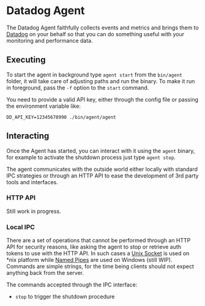 # Datadog Agent

The Datadog Agent faithfully collects events and metrics and brings
them to [Datadog](https://app.datadoghq.com) on your behalf so that
you can do something useful with your monitoring and performance data.

## Executing
To start the agent in background type `agent start` from the `bin/agent` folder, 
it will take care of adjusting paths and run the binary. To make it run in 
foreground, pass the `-f` option to the `start` command.

You need to provide a valid API key, either through the config file or passing 
the environment variable like:
```
DD_API_KEY=12345678990 ./bin/agent/agent
```

## Interacting
Once the Agent has started, you can interact with it using the `agent` binary, 
for example to activate the shutdown process just type `agent stop`.

The agent communicates with the outside world either locally with standard IPC
strategies or through an HTTP API to ease the development of 3rd party tools
and interfaces.

### HTTP API
Still work in progress.

### Local IPC
There are a set of operations that cannot be performed through an HTTP API for
security reasons, like asking the agent to stop or retrieve auth tokens to use 
with the HTTP API. In such cases a [Unix Socket][0] is used on *nix platform 
while [Named Pipes][1] are used on Windows (still WIP). Commands are simple
strings, for the time being clients should not expect anything back from the
server.

The commands accepted through the IPC interface:
 * `stop` to trigger the shutdown procedure

[0]: https://en.wikipedia.org/wiki/Unix_domain_socket
[1]: https://msdn.microsoft.com/en-us/library/windows/desktop/aa365590.aspx